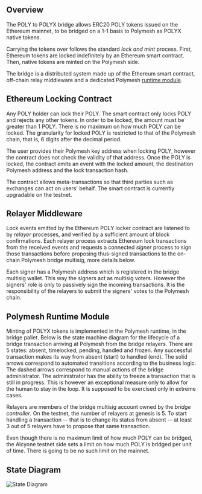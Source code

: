 ## Overview

The POLY to POLYX bridge allows ERC20 POLY tokens issued on the Ethereum mainnet, to be bridged on a 1-1 basis to Polymesh as POLYX native tokens.

Carrying the tokens over follows the standard *lock and mint* process. First, Ethereum tokens are locked indefinitely by an Ethereum smart contract. Then, native tokens are minted on the Polymesh side.

The bridge is a distributed system made up of the Ethereum smart contract, off-chain relay middleware and a dedicated Polymesh [runtime module](https://docs.polymesh.live/polymesh_runtime_common/bridge/index.html).

## Ethereum Locking Contract

Any POLY holder can lock their POLY. The smart contract only locks POLY and rejects any other tokens. In order to be locked, the amount must be greater than 1 POLY. There is no maximum on how much POLY can be locked. The granularity for locked POLY is restricted to that of the Polymesh chain, that is, 6 digits after the decimal period.

The user provides their Polymesh key address when locking POLY, however the contract does not check the validity of that address. Once the POLY is locked, the contract emits an event with the locked amount, the destination Polymesh address and the lock transaction hash.

The contract allows meta-transactions so that third parties such as exchanges can act on users' behalf. The smart contract is currently upgradable on the testnet.

## Relayer Middleware

Lock events emitted by the Ethereum POLY locker contract are listened to by *relayer* processes, and verified by a sufficient amount of block confirmations. Each relayer process extracts Ethereum lock transactions from the received events and requests a connected *signer* process to sign those transactions before proposing thus-signed transactions to the on-chain Polymesh bridge multisig, more details below.

Each signer has a Polymesh address which is registered in the bridge multisig wallet. This way the signers act as multisig voters. However the signers' role is only to passively sign the incoming transactions. It is the responsibility of the relayers to submit the signers' votes to the Polymesh chain.

## Polymesh Runtime Module

Minting of POLYX tokens is implemented in the Polymesh runtime, in the bridge pallet. Below is the state machine diagram for the lifecycle of a bridge transaction arriving at Polymesh from the bridge relayers. There are 5 states: absent, timelocked, pending, handled and frozen. Any successful transaction makes its way from absent (start) to handled (end). The solid arrows correspond to automated transitions according to the business logic. The dashed arrows correspond to manual actions of the bridge administrator. The administrator has the ability to freeze a transaction that is still in progress. This is however an exceptional measure only to allow for the human to stay in the loop. It is supposed to be exercised only in extreme cases.

Relayers are members of the bridge multisig account owned by the *bridge controller*. On the testnet, the number of relayers at genesis is 5. To start handling a transaction -- that is to change its status from absent -- at least 3 out of 5 relayers have to propose that same transaction.

Even though there is no maximum limit of how much POLY can be bridged, the Alcyone testnet side sets a limit on how much POLY is bridged per unit of time. There is going to be no such limit on the mainnet.

## State Diagram

![State Diagram](images/Bridge.png)
